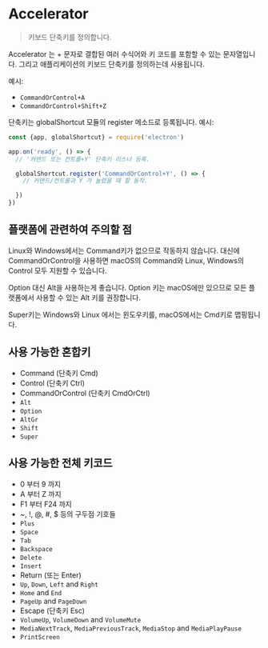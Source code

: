 # Accelerator

> 키보드 단축키를 정의합니다.

Accelerator 는 + 문자로 결합된 여러 수식어와 키 코드를 포함할 수 있는 문자열입니다. 그리고 애플리케이션의 키보드 단축키를 정의하는데 사용됩니다.

예시:

* `CommandOrControl+A`
* `CommandOrControl+Shift+Z`

단축키는 globalShortcut 모듈의 register 메소드로 등록됩니다. 예시:

```javascript
const {app, globalShortcut} = require('electron')

app.on('ready', () => {
  // '커맨드 또는 컨트롤+Y' 단축키 리스너 등록.

  globalShortcut.register('CommandOrControl+Y', () => {
    // 커맨드/컨트롤과 Y 가 눌렸을 때 할 동작.

  })
})
```

## 플랫폼에 관련하여 주의할 점

Linux와 Windows에서는 Command키가 없으므로 작동하지 않습니다. 대신에 CommandOrControl을 사용하면 macOS의 Command와 Linux, Windows의 Control 모두 지원할 수 있습니다.

Option 대신 Alt을 사용하는게 좋습니다. Option 키는 macOS에만 있으므로 모든 플랫폼에서 사용할 수 있는 Alt 키를 권장합니다.

Super키는 Windows와 Linux 에서는 윈도우키를, macOS에서는 Cmd키로 맵핑됩니다.

## 사용 가능한 혼합키

* Command (단축키 Cmd)
* Control (단축키 Ctrl)
* CommandOrControl (단축키 CmdOrCtrl)
* `Alt`
* `Option`
* `AltGr`
* `Shift`
* `Super`

## 사용 가능한 전체 키코드

* 0 부터 9 까지
* A 부터 Z 까지
* F1 부터 F24 까지
* ~, !, @, #, $ 등의 구두점 기호들
* `Plus`
* `Space`
* `Tab`
* `Backspace`
* `Delete`
* `Insert`
* Return (또는 Enter)
* `Up`, `Down`, `Left` and `Right`
* `Home` and `End`
* `PageUp` and `PageDown`
* Escape (단축키 Esc)
* `VolumeUp`, `VolumeDown` and `VolumeMute`
* `MediaNextTrack`, `MediaPreviousTrack`, `MediaStop` and `MediaPlayPause`
* `PrintScreen`
